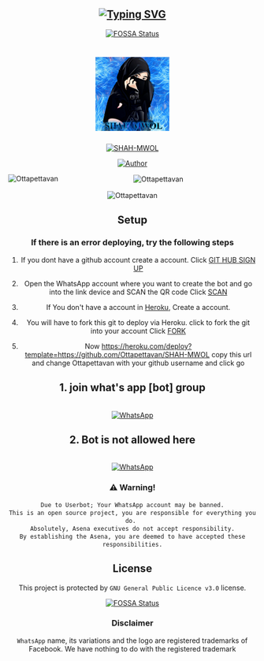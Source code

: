 <div align="center">

## [![Typing SVG](https://readme-typing-svg.herokuapp.com?font=Rockstar-ExtraBold&color=F33A6A&lines=𝙒𝙀𝙇𝘾𝙊𝙈𝙀+𝙏𝙊+🆂🅷🅰🅷🅼🆆🅾🅻2.0+𝙒𝘼+𝘽𝙊𝙏+𝙍𝙀𝙋𝙊.;𝘾𝙍𝙀𝘼𝙏𝙀𝘿+𝘽𝙔+🅾🆃🆃🅰🅿🅴🆃🆃🅰🆅🅰🅽1;𝙏𝙃𝙄𝙎+𝙄𝙎+𝘼+𝘽𝙂𝙈+𝙎𝙏𝙄𝘾𝙆𝙀𝙍+𝘽𝙊𝙏;𝙒𝙄𝙏𝙃+𝙈𝙊𝙍𝙀+𝙁𝙀𝘼𝙏𝙐𝙍𝙀𝙎;𝙏𝙃𝘼𝙉𝙆𝙎+𝙁𝙊𝙍+𝙑𝙄𝙎𝙄𝙏𝙄𝙉𝙂+𝙊𝙐𝙍+𝙂𝙄𝙏)](https://git.io/typing-svg)
[![FOSSA Status](https://app.fossa.com/api/projects/git%2Bgithub.com%2FOttapettavan%2FSHAH-MWOL.svg?type=shield)](https://app.fossa.com/projects/git%2Bgithub.com%2FOttapettavan%2FSHAH-MWOL?ref=badge_shield)

<h1 align="center">
  <img src="SHAMOWL.jpg" width="150 height="10"/> 
</h1>
  <p align="center">
<a href="#"><img title="SHAH-MWOL" src="https://img.shields.io/badge/SHAH-MWOL-green?colorA=%23ff0000&colorB=%23017e40&style=for-the-badge"></a>
</p>
<p align="center">
       
<a href="https://github.com/Ottapettavan"><img title="Author" src="https://img.shields.io/badge/Author-Ottapettavan/SHAH-MWOL?color=blue&style=for-the-badge&logo=whatsapp"></a>
</p>
<p><img align="left" src="https://github-readme-stats.vercel.app/api/top-langs?username=Ottapettavan&show_icons=true&theme=dark&locale=en&layout=compact" alt="Ottapettavan"  /></p>

<p>&nbsp;<img align="center" src="https://github-readme-stats.vercel.app/api?username=Ottapettavan&show_icons=true&theme=dark&locale=en" alt="Ottapettavan" /></p>
<p><img align="center" src="https://github-readme-streak-stats.herokuapp.com/?user=xxirfanx&theme=dark" alt="Ottapettavan" /></p>
</p>

## Setup


  ### If there is an error deploying, try the following steps
  
1. If you dont have a github account create a account. Click [GIT HUB SIGN UP](https://github.com/signup/)

2. Open the WhatsApp account where you want to create the bot and go into the link device and SCAN the QR code Click [SCAN](https://replit.com/@Ottapettavan/Shahmwol?v=1)
 
3. If You don't have a account in [Heroku](https://signup.heroku.com/), Create a account.

4. You will have to fork this git to deploy via Heroku.
  click to fork the git into your account
 Click [FORK](https://github.com/Ottapettavan/SHAH-MWOL/fork)

5. Now https://heroku.com/deploy?template=https://github.com/Ottapettavan/SHAH-MWOL copy this url and change Ottapettavan with your github username and click go<br>
## 1. join what's app [bot] group 
<br>
<a href="https://chat.whatsapp.com/JPh6rmkqbuo2wdAXvKd7Jn"><img alt="WhatsApp" src="https://img.shields.io/badge/-Whatsapp%20Group-red?style=for-the-badge&logo=whatsapp&logoColor=white"/></a> 
   <br> 

## 2. Bot is not allowed here

 <br>
<a href="https://chat.whatsapp.com/F7p4E5x9972EcD9w6pAPYg"><img alt="WhatsApp" src="https://img.shields.io/badge/-Whatsapp%20Group-blue?style=for-the-badge&logo=whatsapp&logoColor=white"/></a> 
   <br>
   
   
### ⚠️ Warning! 
```
Due to Userbot; Your WhatsApp account may be banned.
This is an open source project, you are responsible for everything you do. 
Absolutely, Asena executives do not accept responsibility.
By establishing the Asena, you are deemed to have accepted these responsibilities.
```


## License
This project is protected by `GNU General Public Licence v3.0` license.


[![FOSSA Status](https://app.fossa.com/api/projects/git%2Bgithub.com%2FOttapettavan%2FSHAH-MWOL.svg?type=large)](https://app.fossa.com/projects/git%2Bgithub.com%2FOttapettavan%2FSHAH-MWOL?ref=badge_large)

### Disclaimer
`WhatsApp` name, its variations and the logo are registered trademarks of Facebook. We have nothing to do with the registered trademark